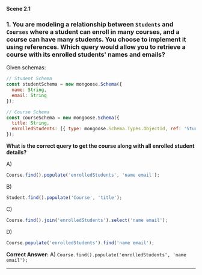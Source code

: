 **Scene 2.1**

### 1. **You are modeling a relationship between `Students` and `Courses` where a student can enroll in many courses, and a course can have many students. You choose to implement it using references. Which query would allow you to retrieve a course with its enrolled students' names and emails?**

Given schemas:

```js
// Student Schema
const studentSchema = new mongoose.Schema({
  name: String,
  email: String
});

// Course Schema
const courseSchema = new mongoose.Schema({
  title: String,
  enrolledStudents: [{ type: mongoose.Schema.Types.ObjectId, ref: 'Student' }]
});
```

**What is the correct query to get the course along with all enrolled student details?**

A)  
```js
Course.find().populate('enrolledStudents', 'name email');
```

B)  
```js
Student.find().populate('Course', 'title');
```

C)  
```js
Course.find().join('enrolledStudents').select('name email');
```

D)  
```js
Course.populate('enrolledStudents').find('name email');
```

**Correct Answer:** A) `Course.find().populate('enrolledStudents', 'name email');`

---

